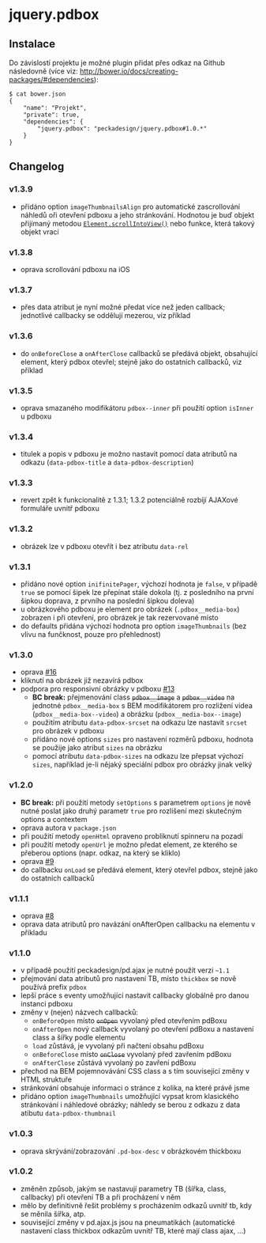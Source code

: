 # jquery.pdbox

## Instalace

Do závislostí projektu je možné plugin přidat přes odkaz na Github následovně (více viz: http://bower.io/docs/creating-packages/#dependencies):

```
$ cat bower.json
{
	"name": "Projekt",
	"private": true,
	"dependencies": {
		"jquery.pdbox": "peckadesign/jquery.pdbox#1.0.*"
	}
}
```
 
## Changelog


### v1.3.9
- přidáno option `imageThumbnailsAlign` pro automatické zascrollování náhledů oři otevření pdboxu a jeho stránkování.
Hodnotou je buď objekt přijímaný metodou [`Element.scrollIntoView()`](https://developer.mozilla.org/en-US/docs/Web/API/Element/scrollIntoView)
nebo funkce, která takový objekt vrací

### v1.3.8
- oprava scrollování pdboxu na iOS

### v1.3.7
- přes data atribut je nyní možné předat více než jeden callback; jednotlivé callbacky se oddělují mezerou, viz příklad

### v1.3.6
- do `onBeforeClose` a `onAfterClose` callbacků se předává objekt, obsahující element, který pdbox otevřel; stejně jako do ostatních callbacků, viz příklad 

### v1.3.5
- oprava smazaného modifikátoru `pdbox--inner` při použití option `isInner` u pdboxu

### v1.3.4
- titulek a popis v pdboxu je možno nastavit pomocí data atributů na odkazu (`data-pdbox-title` a `data-pdbox-description`)

### v1.3.3
- revert zpět k funkcionalitě z 1.3.1; 1.3.2 potenciálně rozbíjí AJAXové formuláře uvnitř pdboxu

### v1.3.2
- obrázek lze v pdboxu otevřít i bez atributu `data-rel`

### v1.3.1
- přidáno nové option `inifinitePager`, výchozí hodnota je `false`, v případě `true` se pomocí šipek lze přepínat stále dokola (tj. z posledního na první šipkou doprava, z prvního na poslední šipkou doleva)
- u obrázkového pdboxu je element pro obrázek (`.pdbox__media-box`) zobrazen i při otevření, pro obrázek je tak rezervované místo
- do defaults přidána výchozí hodnota pro option `imageThumbnails` (bez vlivu na funčknost, pouze pro přehlednost) 

### v1.3.0
- oprava [#16](https://github.com/peckadesign/jquery.pdbox/issues/16)
- kliknutí na obrázek již nezavírá pdbox
- podpora pro responsivní obrázky v pdboxu [#13](https://github.com/peckadesign/jquery.pdbox/issues/13)
  - **BC break:** přejmenování class ~~`pdbox__image`~~ a ~~`pdbox__video`~~ na jednotné `pdbox__media-box` s BEM modifikátorem pro rozližení videa (`pdbox__media-box--video`) a obrázku (`pdbox__media-box--image`)
  - použitím atributu `data-pdbox-srcset` na odkazu lze nastavit `srcset` pro obrázek v pdboxu
  - přidáno nové options `sizes` pro nastavení rozměrů pdboxu, hodnota se použije jako atribut `sizes` na obrázku
  - pomocí atributu `data-pdbox-sizes` na odkazu lze přepsat výchozí `sizes`, například je-li nějaký speciální pdbox pro obrázky jinak velký

### v1.2.0
- **BC break:** při použití metody `setOptions` s parametrem `options` je nově nutné poslat jako druhý parametr `true` pro rozlišení mezi skutečným options a contextem
- oprava autora v `package.json`
- při použití metody `openHtml` opraveno probliknutí spinneru na pozadí
- při použití metody `openUrl` je možno předat element, ze kterého se přeberou options (napr. odkaz, na který se kliklo)
- oprava [#9](https://github.com/peckadesign/jquery.pdbox/issues/9)
- do callbacku `onLoad` se předává element, který otevřel pdbox, stejně jako do ostatních callbacků

### v1.1.1
- oprava [#8](https://github.com/peckadesign/jquery.pdbox/issues/8)
- oprava data atributů pro navázání onAfterOpen callbacku na elementu v příkladu

### v1.1.0
<!--
- přechod z callbacků na eventy?
-->
- v případě použití peckadesign/pd.ajax je nutné použít verzi `~1.1`
- přejmování data atributů pro nastavení TB, místo `thickbox` se nově používá prefix `pdbox`
- lepší práce s eventy umožňující nastavit callbacky globálně pro danou instanci pdboxu 
- změny v (nejen) názvech callbacků:
  - `onBeforeOpen` místo ~~`onOpen`~~ vyvolaný před otevřením pdBoxu
  - `onAfterOpen` nový callback vyvolaný po otevření pdBoxu a nastavení class a šířky podle elementu
  - `load` zůstává, je vyvolaný při načtení obsahu pdBoxu
  - `onBeforeClose` místo ~~`onClose`~~ vyvolaný před zavřením pdBoxu
  - `onAfterClose` zůstává  vyvolaný po zavření pdBoxu
- přechod na BEM pojemnovávání CSS class a s tím související změny v HTML struktuře
- stránkování obsahuje informaci o stránce z kolika, na které právě jsme
- přidáno option `imageThumbnails` umožňující vypsat krom klasického stránkování i náhledové obrázky; náhledy se berou z odkazu z data atibutu `data-pdbox-thumbnail` 

### v1.0.3
- oprava skrývání/zobrazování `.pd-box-desc` v obrázkovém thickboxu

### v1.0.2
- změněn způsob, jakým se nastavují parametry TB (šířka, class, callbacky) při otevření TB a při procházení v něm
- mělo by definitivně řešit problémy s procházením odkazů uvnitř tb, kdy se měnila šířka, atp.
- související změny v pd.ajax.js jsou na pneumatikách (automatické nastavení class thickbox odkazům uvnitř TB, které mají class ajax, ...)
